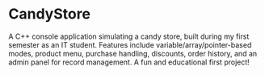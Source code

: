 # CandyStore
A C++ console application simulating a candy store, built during my first semester as an IT student. Features include variable/array/pointer-based modes, product menu, purchase handling, discounts, order history, and an admin panel for record management. A fun and educational first project!
